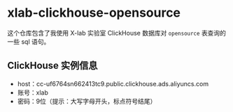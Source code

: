 # xlab-clickhouse-opensource
这个仓库包含了我使用 X-lab 实验室 ClickHouse 数据库对 `opensource` 表查询的一些 sql 语句。

## ClickHouse 实例信息
- host：cc-uf6764sn662413tc9.public.clickhouse.ads.aliyuncs.com
- 账号：xlab
- 密码：9位（提示：大写字母开头，标点符号结尾）